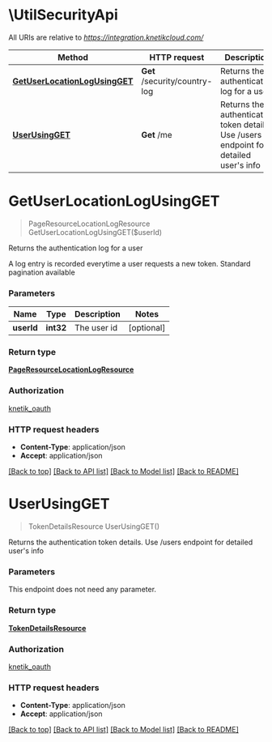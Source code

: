 # \UtilSecurityApi

All URIs are relative to *https://integration.knetikcloud.com/*

Method | HTTP request | Description
------------- | ------------- | -------------
[**GetUserLocationLogUsingGET**](UtilSecurityApi.md#GetUserLocationLogUsingGET) | **Get** /security/country-log | Returns the authentication log for a user
[**UserUsingGET**](UtilSecurityApi.md#UserUsingGET) | **Get** /me | Returns the authentication token details. Use /users endpoint for detailed user&#39;s info


# **GetUserLocationLogUsingGET**
> PageResourceLocationLogResource GetUserLocationLogUsingGET($userId)

Returns the authentication log for a user

A log entry is recorded everytime a user requests a new token. Standard pagination available


### Parameters

Name | Type | Description  | Notes
------------- | ------------- | ------------- | -------------
 **userId** | **int32**| The user id | [optional] 

### Return type

[**PageResourceLocationLogResource**](PageResource«LocationLogResource».md)

### Authorization

[knetik_oauth](../README.md#knetik_oauth)

### HTTP request headers

 - **Content-Type**: application/json
 - **Accept**: application/json

[[Back to top]](#) [[Back to API list]](../README.md#documentation-for-api-endpoints) [[Back to Model list]](../README.md#documentation-for-models) [[Back to README]](../README.md)

# **UserUsingGET**
> TokenDetailsResource UserUsingGET()

Returns the authentication token details. Use /users endpoint for detailed user's info


### Parameters
This endpoint does not need any parameter.

### Return type

[**TokenDetailsResource**](TokenDetailsResource.md)

### Authorization

[knetik_oauth](../README.md#knetik_oauth)

### HTTP request headers

 - **Content-Type**: application/json
 - **Accept**: application/json

[[Back to top]](#) [[Back to API list]](../README.md#documentation-for-api-endpoints) [[Back to Model list]](../README.md#documentation-for-models) [[Back to README]](../README.md)

